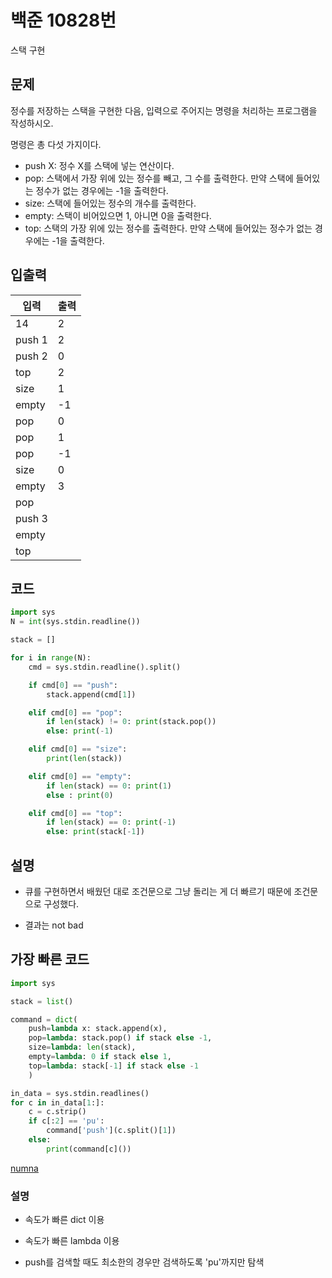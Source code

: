# 백준 10828번

스택 구현

## 문제

정수를 저장하는 스택을 구현한 다음, 입력으로 주어지는 명령을 처리하는 프로그램을 작성하시오.

명령은 총 다섯 가지이다.

- push X: 정수 X를 스택에 넣는 연산이다.
- pop: 스택에서 가장 위에 있는 정수를 빼고, 그 수를 출력한다. 만약 스택에 들어있는 정수가 없는 경우에는 -1을 출력한다.
- size: 스택에 들어있는 정수의 개수를 출력한다.
- empty: 스택이 비어있으면 1, 아니면 0을 출력한다.
- top: 스택의 가장 위에 있는 정수를 출력한다. 만약 스택에 들어있는 정수가 없는 경우에는 -1을 출력한다.



## 입출력

| 입력   | 출력 |
| ------ | ---- |
| 14     | 2    |
| push 1 | 2    |
| push 2 | 0    |
| top    | 2    |
| size   | 1    |
| empty  | -1   |
| pop    | 0    |
| pop    | 1    |
| pop    | -1   |
| size   | 0    |
| empty  | 3    |
| pop    |      |
| push 3 |      |
| empty  |      |
| top    |      |



## 코드

```python
import sys
N = int(sys.stdin.readline())

stack = []

for i in range(N):
    cmd = sys.stdin.readline().split()

    if cmd[0] == "push":
        stack.append(cmd[1])

    elif cmd[0] == "pop":
        if len(stack) != 0: print(stack.pop())
        else: print(-1)

    elif cmd[0] == "size":
        print(len(stack))

    elif cmd[0] == "empty":
        if len(stack) == 0: print(1)
        else : print(0)

    elif cmd[0] == "top":
        if len(stack) == 0: print(-1)
        else: print(stack[-1])
```



## 설명

- 큐를 구현하면서 배웠던 대로 조건문으로 그냥 돌리는 게 더 빠르기 때문에 조건문으로 구성했다.

- 결과는 not bad



## 가장 빠른 코드

```python
import sys

stack = list()

command = dict(
    push=lambda x: stack.append(x),
    pop=lambda: stack.pop() if stack else -1,
    size=lambda: len(stack),
    empty=lambda: 0 if stack else 1,
    top=lambda: stack[-1] if stack else -1
    )

in_data = sys.stdin.readlines()
for c in in_data[1:]:
    c = c.strip()
    if c[:2] == 'pu':
        command['push'](c.split()[1])
    else:
        print(command[c]())

```

[numna](https://www.acmicpc.net/user/numna)



### 설명

- 속도가 빠른 dict 이용
- 속도가 빠른 lambda 이용

- push를 검색할 때도 최소한의 경우만 검색하도록 'pu'까지만 탐색
